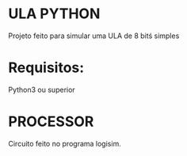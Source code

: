 # ULA PYTHON
  Projeto feito para simular uma ULA de 8 bitś simples
  
# Requisitos: 
  Python3 ou superior
# PROCESSOR
  Circuito feito no programa logisim.
